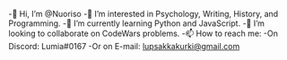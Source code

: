 -👋 Hi, I’m @Nuoriso
-👀 I’m interested in Psychology, Writing, History, and Programming.
-🌱 I’m currently learning Python and JavaScript.
-💞️ I’m looking to collaborate on CodeWars problems.
-📫 How to reach me:
-On Discord: Lumia#0167
-Or on E-mail: lupsakkakurki@gmail.com

<!---
Nuoriso/Nuoriso is a ✨ special ✨ repository because its `README.md` (this file) appears on your GitHub profile.
You can click the Preview link to take a look at your changes.
--->

